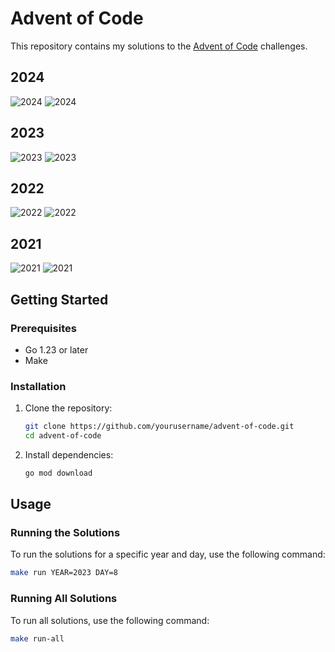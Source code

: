 # Advent of Code
This repository contains my solutions to the [Advent of Code](https://adventofcode.com/) challenges.

## 2024
![2024](https://img.shields.io/badge/stars%20⭐-50-yellow)
![2024](https://img.shields.io/badge/days%20completed-25-red)

## 2023
![2023](https://img.shields.io/badge/stars%20⭐-38-yellow)
![2023](https://img.shields.io/badge/days%20completed-19-red)

## 2022
![2022](https://img.shields.io/badge/stars%20⭐-15-yellow)
![2022](https://img.shields.io/badge/days%20completed-7-red)

## 2021
![2021](https://img.shields.io/badge/stars%20⭐-50-yellow)
![2021](https://img.shields.io/badge/days%20completed-25-red)

## Getting Started

### Prerequisites

- Go 1.23 or later
- Make

### Installation

1. Clone the repository:
    ```sh
    git clone https://github.com/yourusername/advent-of-code.git
    cd advent-of-code
    ```

2. Install dependencies:
    ```sh
    go mod download
    ```

## Usage

### Running the Solutions

To run the solutions for a specific year and day, use the following command:

```sh
make run YEAR=2023 DAY=8
```

### Running All Solutions

To run all solutions, use the following command:

```sh
make run-all
```
